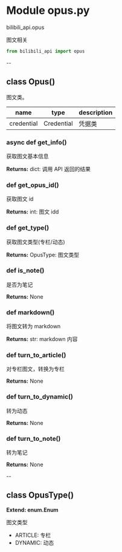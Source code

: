 # Module opus.py


bilibili_api.opus

图文相关


``` python
from bilibili_api import opus
```

--

## class Opus()

图文类。


| name | type | description |
| - | - | - |
| credential | Credential | 凭据类 |


### async def get_info()

获取图文基本信息



**Returns:** dict: 调用 API 返回的结果




### def get_opus_id()

获取图文 id



**Returns:** int: 图文 idd




### def get_type()

获取图文类型(专栏/动态)



**Returns:** OpusType: 图文类型




### def is_note()

是否为笔记



**Returns:** None



### def markdown()

将图文转为 markdown



**Returns:** str: markdown 内容




### def turn_to_article()

对专栏图文，转换为专栏



**Returns:** None



### def turn_to_dynamic()

转为动态



**Returns:** None



### def turn_to_note()

转为笔记



**Returns:** None



--

## class OpusType()

**Extend: enum.Enum**

图文类型

+ ARTICLE: 专栏
+ DYNAMIC: 动态




